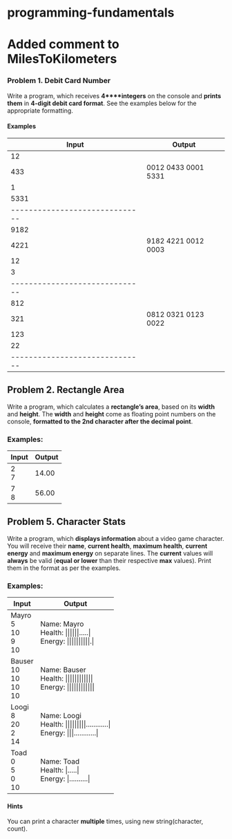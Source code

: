 # programming-fundamentals
# Added comment to MilesToKilometers


### Problem 1. Debit Card Number              

Write a program, which receives **4****integers**
on the console and **prints them** in **4-digit debit card format**. See the
examples below for the appropriate formatting.

#### Examples

 
| Input |         Output       |
|-------|----------------------|
|   12  |                      |
|  433  | 0012 0433 0001 5331  |
|   1   |                      |
|  5331 |                      |
|------------------------------|
| 9182  |                      |
| 4221  | 9182 4221 0012 0003  |
|  12   |                      |
|  3    |                      |
|------------------------------|
|  812  |                      |
|  321  | 0812 0321 0123 0022  |
|  123  |                      |
|  22   |                      |
|------------------------------|

## Problem 2. Rectangle Area

Write a program, which calculates a **rectangle’s area**, based on its **width** and **height**. The **width** and **height** come as floating point numbers
on the console, **formatted to the 2nd character after the decimal point**.

### Examples:

| Input | Output |
|-------|--------|
| 2<br>7   | 14.00  |
| 7<br>8   | 56.00  |

## Problem 5. Character Stats

Write a program, which **displays information** about a video game character. You will receive their **name**, **current health**, **maximum health**, **current energy** and **maximum energy** on separate lines. The **current** values will **always** be valid (**equal or lower** than their respective **max** values). Print them in the format as per the examples.

### Examples:


| Input | Output |
|-------|--------|
| Mayro<br>5<br>10<br>9<br>10   | Name: Mayro<br>Health: \|\|\|\|\|\|.....\|<br>Energy: \|\|\|\|\|\|\|\|\|\|.\|  |
| Bauser<br>10<br>10<br>10<br>10   | Name: Bauser<br>Health: \|\|\|\|\|\|\|\|\|\|\|\|<br>Energy: \|\|\|\|\|\|\|\|\|\|\|\|  |
| Loogi<br>8<br>20<br>2<br>14   | Name: Loogi<br>Health: \|\|\|\|\|\|\|\|\|............\|<br>Energy: \|\|\|............\|  |
| Toad<br>0<br>5<br>0<br>10   | Name: Toad<br>Health: \|.....\|<br>Energy: \|..........\|  |

#### Hints
You can print a character **multiple** times, using new string(character, count).







 

